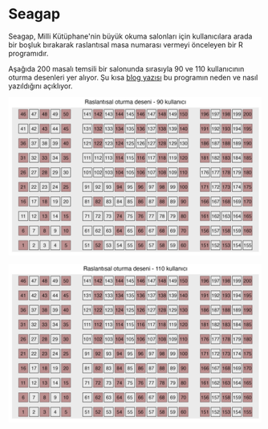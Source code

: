 # Seagap

Seagap, Milli Kütüphane'nin büyük okuma salonları için kullanıcılara arada bir boşluk bırakarak raslantısal masa numarası vermeyi önceleyen bir R programıdır.

Aşağıda 200 masalı temsili bir salonunda sırasıyla 90 ve 110 kullanıcının oturma desenleri yer alıyor. Şu kısa [blog yazısı]() bu programın neden ve nasıl yazıldığını açıklıyor.

![](images/users_90.jpeg)

![](images/users_110.jpeg)


